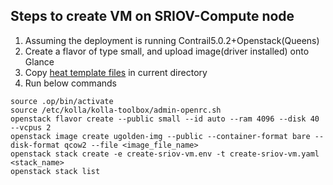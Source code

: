 ## Steps to create VM on SRIOV-Compute node
1) Assuming the deployment is running Contrail5.0.2+Openstack(Queens)
2) Create a flavor of type small, and upload image(driver installed) onto Glance  
3) Copy [heat template files](https://github.com/urao/SR-IOV/tree/master/HEAT) in current directory
4) Run below commands
```
source .op/bin/activate
source /etc/kolla/kolla-toolbox/admin-openrc.sh
openstack flavor create --public small --id auto --ram 4096 --disk 40 --vcpus 2
openstack image create ugolden-img --public --container-format bare --disk-format qcow2 --file <image_file_name>
openstack stack create -e create-sriov-vm.env -t create-sriov-vm.yaml <stack_name>
openstack stack list
```
